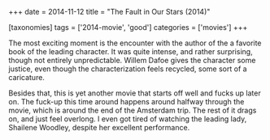 +++
date = 2014-11-12
title = "The Fault in Our Stars (2014)"

[taxonomies]
tags = ['2014-movie', 'good']
categories = ['movies']
+++

The most exciting moment is the encounter with the author of the a
favorite book of the leading character. It was quite intense, and rather
surprising, though not entirely unpredictable. Willem Dafoe gives the
character some justice, even though the characterization feels recycled,
some sort of a caricature.

Besides that, this is yet another movie that starts off well and fucks
up later on. The fuck-up this time around happens around halfway through
the movie, which is around the end of the Amsterdam trip. The rest of it
drags on, and just feel overlong. I even got tired of watching the
leading lady, Shailene Woodley, despite her excellent performance.
